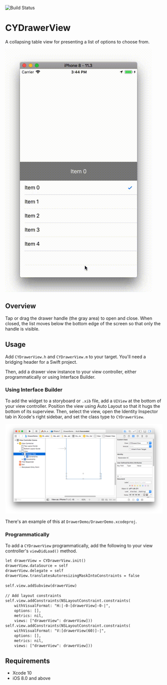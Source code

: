 ![Build Status](https://travis-ci.org/Coiney/CYDrawerView.svg?branch=master)

# CYDrawerView

A collapsing table view for presenting a list of options to choose from.

![Example](.readme_images/example.gif "Example")

## Overview

Tap or drag the drawer handle (the gray area) to open and close.  When closed, the list moves below the bottom edge of the screen so that only the handle is visible.

## Usage

Add `CYDrawerView.h` and `CYDrawerView.m` to your target.  You'll need a bridging header for a Swift project.

Then, add a drawer view instance to your view controller, either programmatically or using Interface Builder. 

### Using Interface Builder

To add the widget to a storyboard or `.xib` file, add a `UIView` at the bottom of your view controller.  Position the view using Auto Layout so that it hugs the bottom of its superview.  Then, select the view, open the Identity Inspector tab in Xcode's right sidebar, and set the class type to `CYDrawerView`.

![Example](.readme_images/ib.png "Adding CYDrawerView to a Storyboard")

There's an example of this at `DrawerDemo/DrawerDemo.xcodeproj`.

### Programmatically

To add a `CYDrawerView` programmatically, add the following to your view controller's `viewDidLoad()` method.

```
let drawerView = CYDrawerView.init()
drawerView.dataSource = self
drawerView.delegate = self
drawerView.translatesAutoresizingMaskIntoConstraints = false

self.view.addSubview(drawerView)

// Add layout constraints
self.view.addConstraints(NSLayoutConstraint.constraints(
    withVisualFormat: "H:|-0-[drawerView]-0-|",
    options: [],
    metrics: nil,
    views: ["drawerView": drawerView]))
self.view.addConstraints(NSLayoutConstraint.constraints(
    withVisualFormat: "V:[drawerView(60)]-|",
    options: [],
    metrics: nil,
    views: ["drawerView": drawerView]))
```

## Requirements

* Xcode 10
* iOS 8.0 and above

